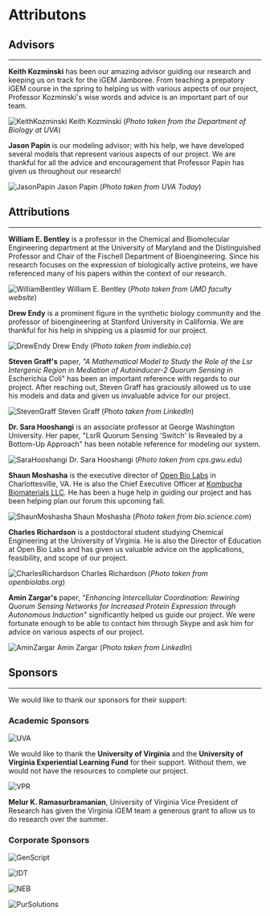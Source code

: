 # Attributons

## Advisors
<hr>

**Keith Kozminski** has been our amazing advisor guiding our research and keeping us on track for the iGEM Jamboree. From teaching a prepatory iGEM course in the spring to helping us with various aspects of our project, Professor Kozminski's wise words and advice is an important part of our team. 

![KeithKozminski](/images/Sponsors/Kozminski.jpg)
Keith Kozminski (_Photo taken from the Department of Biology at UVA_)


**Jason Papin** is our modeling advisor; with his help, we have developed several models that represent various aspects of our project. We are thankful for all the advice and encouragement that Professor Papin has given us throughout our research! 

![JasonPapin](/images/Sponsosr/Papin.jpg)
Jason Papin (_Photo taken from UVA Today_)

## Attributions
<hr>

**William E. Bentley** is a professor in the Chemical and Biomolecular Engineering department at the University of Maryland and the Distinguished Professor and Chair of the Fischell Department of Bioengineering. Since his research focuses on the expression of biologically active proteins, we have referenced many of his papers within the context of our research. 

![WilliamBentley](/images/Sponsors/Bentley.png)
William E. Bentley (_Photo taken from UMD faculty website_)


**Drew Endy** is a prominent figure in the synthetic biology community and the professor of bioengineering at Stanford University in California. We are thankful for his help in shipping us a plasmid for our project. 

![DrewEndy](/images/Sponsors/Endy.jpg)
Drew Endy (_Photo taken from indiebio.co_)


**Steven Graff's** paper, _"A Mathematical Model to Study the Role of the Lsr Intergenic Region in Mediation of Autoinducer-2 Quorum Sensing in_ Escherichia Coli" has been an important reference with regards to our project. After reaching out, Steven Graff has graciously allowed us to use his models and data and given us invaluable advice for our project.

![StevenGraff](/images/Sponsors/Graff.jpg)
Steven Graff (_Photo taken from LinkedIn_)


**Dr. Sara Hooshangi** is an associate professor at George Washington University. Her paper, "LsrR Quorum Sensing 'Switch' Is Revealed by a Bottom-Up Approach" has been notable reference for modeling our system. 

![SaraHooshangi](/images/Sponsors/Hooshangi.png)
Dr. Sara Hooshangi (_Photo taken from cps.gwu.edu_)


**Shaun Moshasha** is the executive director of [Open Bio Labs](https://www.facebook.com/openbiolabs/) in Charlottesville, VA. He is also the Chief Executive Officer at [Kombucha Biomaterials LLC](/Public_Engagement.html). He has been a huge help in guiding our project and has been helping plan our forum this upcoming fall. 

![ShaunMoshasha](/images/Sponsors/Moshasha.jpg)
Shaun Moshasha (_Photo taken from bio.science.com_)


**Charles Richardson** is a postdoctoral student studying Chemical Engineering at the University of Virginia. He is also the Director of Education at Open Bio Labs and has given us valuable advice on the applications, feasibility, and scope of our project. 

![CharlesRichardson](/images/Sponsors/Richardson.jpg)
Charles Richardson (_Photo taken from openbiolabs.org_)


**Amin Zargar's** paper, _"Enhancing Intercellular Coordination: Rewiring Quorum Sensing Networks for Increased Protein Expression through Autonomous Induction"_ significantly helped us guide our project. We were fortunate enough to be able to contact him through Skype and ask him for advice on various aspects of our project.

![AminZargar](/images/Sponsors/Zargar.jpg)
Amin Zargar (_Photo taken from LinkedIn_)


## Sponsors
<hr>

We would like to thank our sponsors for their support:

### Academic Sponsors
![UVA](/images/Sponsors/University_Of_Virginia_Logo_transparent.png) 

We would like to thank the **University of Virginia** and the **University of Virginia Experiential Learning Fund** for their support. Without them, we would not have the resources to complete our project.

![VPR](/images/Sponsors/VPR.jpg)

**Melur K. Ramasurbramanian**, University of Virginia Vice President of Research has given the Virginia iGEM team a generous grant to allow us to do research over the summer.  

### Corporate Sponsors
![GenScript](/images/Sponsors/Genscript_logo_transparent.png)  

![IDT](/images/Sponsors/IDT_logo_transparent.png) 

![NEB](/images/Sponsors/NewEnglandBiolabs_logo_transparent.png)

![PurSolutions](/images/Sponsors/purSolutions_logo_transparent.png)


